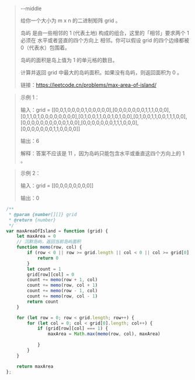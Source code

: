> --middle
> 
> 给你一个大小为 m x n 的二进制矩阵 grid 。
> 
> 岛屿 是由一些相邻的 1 (代表土地) 构成的组合，这里的「相邻」要求两个 1 必须在 水平或者竖直的四个方向上 相邻。你可以假设 grid 的四个边缘都被 0（代表水）包围着。
> 
> 岛屿的面积是岛上值为 1 的单元格的数目。
> 
> 计算并返回 grid 中最大的岛屿面积。如果没有岛屿，则返回面积为 0 。
> 
> 链接：https://leetcode.cn/problems/max-area-of-island/

> 示例 1：
> 
> 输入：grid = [[0,0,1,0,0,0,0,1,0,0,0,0,0],[0,0,0,0,0,0,0,1,1,1,0,0,0],[0,1,1,0,1,0,0,0,0,0,0,0,0],[0,1,0,0,1,1,0,0,1,0,1,0,0],[0,1,0,0,1,1,0,0,1,1,1,0,0],[0,0,0,0,0,0,0,0,0,0,1,0,0],[0,0,0,0,0,0,0,1,1,1,0,0,0],[0,0,0,0,0,0,0,1,1,0,0,0,0]]
> 
> 输出：6
> 
> 解释：答案不应该是 11 ，因为岛屿只能包含水平或垂直这四个方向上的 1 。

> 示例 2：
> 
> 输入：grid = [[0,0,0,0,0,0,0,0]]
> 
> 输出：0


```javascript
/**
 * @param {number[][]} grid
 * @return {number}
 */
var maxAreaOfIsland = function (grid) {
    let maxArea = 0
    // 沉默岛屿，返回当前岛屿面积
    function memo(row, col) {
        if (row < 0 || row >= grid.length || col < 0 || col >= grid[0].length || grid[row][col] === 0) {
            return 0
        }
        let count = 1
        grid[row][col] = 0
        count += memo(row + 1, col)
        count += memo(row, col + 1)
        count += memo(row - 1, col)
        count += memo(row, col - 1)
        return count
    }

    for (let row = 0; row < grid.length; row++) {
        for (let col = 0; col < grid[0].length; col++) {
            if (grid[row][col] === 1) {
                maxArea = Math.max(memo(row, col), maxArea)
                
            }
        }
    }

    return maxArea
};
```